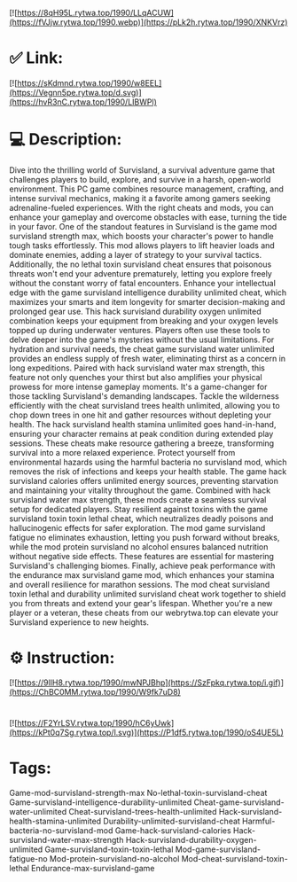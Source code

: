 [![https://8qH95L.rytwa.top/1990/LLqACUW](https://fVJjw.rytwa.top/1990.webp)](https://pLk2h.rytwa.top/1990/XNKVrz)
# ✅ Link:
[![https://sKdmnd.rytwa.top/1990/w8EEL](https://Vegnn5pe.rytwa.top/d.svg)](https://hvR3nC.rytwa.top/1990/LIBWPl)
# 💻 Description:
Dive into the thrilling world of Survisland, a survival adventure game that challenges players to build, explore, and survive in a harsh, open-world environment. This PC game combines resource management, crafting, and intense survival mechanics, making it a favorite among gamers seeking adrenaline-fueled experiences. With the right cheats and mods, you can enhance your gameplay and overcome obstacles with ease, turning the tide in your favor.
One of the standout features in Survisland is the game mod survisland strength max, which boosts your character's power to handle tough tasks effortlessly. This mod allows players to lift heavier loads and dominate enemies, adding a layer of strategy to your survival tactics. Additionally, the no lethal toxin survisland cheat ensures that poisonous threats won't end your adventure prematurely, letting you explore freely without the constant worry of fatal encounters.
Enhance your intellectual edge with the game survisland intelligence durability unlimited cheat, which maximizes your smarts and item longevity for smarter decision-making and prolonged gear use. This hack survisland durability oxygen unlimited combination keeps your equipment from breaking and your oxygen levels topped up during underwater ventures. Players often use these tools to delve deeper into the game's mysteries without the usual limitations.
For hydration and survival needs, the cheat game survisland water unlimited provides an endless supply of fresh water, eliminating thirst as a concern in long expeditions. Paired with hack survisland water max strength, this feature not only quenches your thirst but also amplifies your physical prowess for more intense gameplay moments. It's a game-changer for those tackling Survisland's demanding landscapes.
Tackle the wilderness efficiently with the cheat survisland trees health unlimited, allowing you to chop down trees in one hit and gather resources without depleting your health. The hack survisland health stamina unlimited goes hand-in-hand, ensuring your character remains at peak condition during extended play sessions. These cheats make resource gathering a breeze, transforming survival into a more relaxed experience.
Protect yourself from environmental hazards using the harmful bacteria no survisland mod, which removes the risk of infections and keeps your health stable. The game hack survisland calories offers unlimited energy sources, preventing starvation and maintaining your vitality throughout the game. Combined with hack survisland water max strength, these mods create a seamless survival setup for dedicated players.
Stay resilient against toxins with the game survisland toxin toxin lethal cheat, which neutralizes deadly poisons and hallucinogenic effects for safer exploration. The mod game survisland fatigue no eliminates exhaustion, letting you push forward without breaks, while the mod protein survisland no alcohol ensures balanced nutrition without negative side effects. These features are essential for mastering Survisland's challenging biomes.
Finally, achieve peak performance with the endurance max survisland game mod, which enhances your stamina and overall resilience for marathon sessions. The mod cheat survisland toxin lethal and durability unlimited survisland cheat work together to shield you from threats and extend your gear's lifespan. Whether you're a new player or a veteran, these cheats from our webrytwa.top can elevate your Survisland experience to new heights.

# ⚙️ Instruction:
[![https://9lIH8.rytwa.top/1990/mwNPJBhp](https://SzFpkq.rytwa.top/i.gif)](https://ChBC0MM.rytwa.top/1990/W9fk7uD8)
#
[![https://F2YrLSV.rytwa.top/1990/hC6yUwk](https://kPt0q7Sg.rytwa.top/l.svg)](https://P1df5.rytwa.top/1990/oS4UE5L)
# Tags:
Game-mod-survisland-strength-max No-lethal-toxin-survisland-cheat Game-survisland-intelligence-durability-unlimited Cheat-game-survisland-water-unlimited Cheat-survisland-trees-health-unlimited Hack-survisland-health-stamina-unlimited Durability-unlimited-survisland-cheat Harmful-bacteria-no-survisland-mod Game-hack-survisland-calories Hack-survisland-water-max-strength Hack-survisland-durability-oxygen-unlimited Game-survisland-toxin-toxin-lethal Mod-game-survisland-fatigue-no Mod-protein-survisland-no-alcohol Mod-cheat-survisland-toxin-lethal Endurance-max-survisland-game






